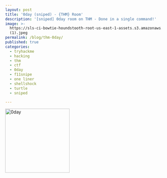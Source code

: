 ```yaml
---
layout: post
title: '0day (sniped) - {THM} Room'
description: '[sniped] 0day room on THM - Done in a single command!'
image: >-
  https://sls-ci-bowtie-houndstooth-root-us-east-1-assets.s3.amazonaws.com/5290charlie/blog/1651371118951-b6d411d11d36a1b8fb915a82860e04cd
  (1).jpeg
permalink: /blog/thm-0day/
published: true
categories:
  - tryhackme
  - hacking
  - thm
  - ctf
  - 0day
  - f11snipe
  - one liner
  - shellshock
  - turtle
  - sniped

---
```

<p><img src="https://sls-ci-bowtie-houndstooth-root-us-east-1-assets.s3.amazonaws.com/5290charlie/blog/1651371118951-b6d411d11d36a1b8fb915a82860e04cd (1).jpeg" alt="0day" width="207" height="206" /></p>
